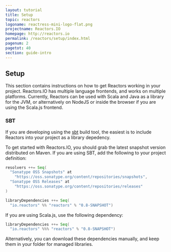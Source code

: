 ```yaml
---
layout: tutorial
title: Setup
topic: reactors
logoname: reactress-mini-logo-flat.png
projectname: Reactors.IO
homepage: http://reactors.io
permalink: /reactors/setup/index.html
pagenum: 2
pagetot: 40
section: guide-intro
---
```


## Setup

This section contains instructions on how to get Reactors working in your project.
Reactors.IO has multiple language frontends, and works on multiple platforms.
Currently, Reactors can be used with Scala and Java as a library for the JVM,
or alternatively on NodeJS or inside the browser if you are using the Scala.js frontend.


### SBT

If you are developing using the [sbt](http://www.scala-sbt.org/) build tool,
the easiest is to include Reactors into your project as a library depedency.

To get started with Reactors.IO, you should grab the latest snapshot version distributed
on Maven. If you are using SBT, add the following to your project definition:

```scala
resolvers ++= Seq(
  "Sonatype OSS Snapshots" at
    "https://oss.sonatype.org/content/repositories/snapshots",
  "Sonatype OSS Releases" at
    "https://oss.sonatype.org/content/repositories/releases"
)

libraryDependencies ++= Seq(
  "io.reactors" %% "reactors" % "0.8-SNAPSHOT")
```

If you are using Scala.js, use the following dependency:

```scala
libraryDependencies ++= Seq(
  "io.reactors" %%% "reactors" % "0.8-SNAPSHOT")
```

Alternatively, you can download these dependencies manually,
and keep them in your folder for managed libraries.

